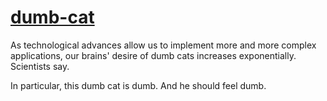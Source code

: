 [dumb-cat](http://mrucci.github.io/dumb-cat/)
=============================================

As technological advances allow us to implement more and more complex applications, our brains' desire of dumb cats increases exponentially.  Scientists say.

In particular, this dumb cat is dumb.  And he should feel dumb.

